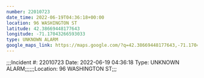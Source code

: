 ```yaml
---
number: 22010723
date_time: 2022-06-19T04:36:18+00:00
location: 96 WASHINGTON ST
latitude: 42.38669448177643
longitude: -71.17043266593033
type: UNKNOWN ALARM
google_maps_link: https://maps.google.com/?q=42.38669448177643,-71.17043266593033
---
```


;;;Incident #: 22010723  Date: 2022-06-19 04:36:18  Type: UNKNOWN ALARM;;;;;;Location: 96 WASHINGTON ST;;;
